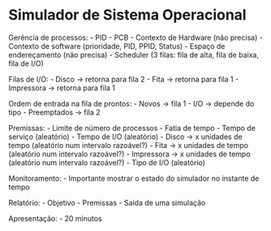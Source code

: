 # Simulador de Sistema Operacional

Gerência de processos:
    - PID
    - PCB
        - Contexto de Hardware (não precisa)
        - Contexto de software (prioridade, PID, PPID, Status)
        - Espaço de endereçamento (não precisa)
    - Scheduler (3 filas: fila de alta, fila de baixa, fila de I/O)

Filas de I/O:
    - Disco -> retorna para fila 2
    - Fita -> retorna para fila 1
    - Impressora -> retorna para fila 1

Ordem de entrada na fila de prontos:
    - Novos -> fila 1
    - I/O -> depende do tipo
    - Preemptados -> fila 2

Premissas:
    - Limite de número de processos
    - Fatia de tempo
    - Tempo de serviço (aleatório)
    - Tempo de I/O (aleatório)
        - Disco -> x unidades de tempo (aleatório num intervalo razoável?)
        - Fita -> x unidades de tempo (aleatório num intervalo razoável?)
        - Impressora -> x unidades de tempo (aleatório num intervalo razoável?)
    - Tipo de I/O (aleatório)

Monitoramento:
    - Importante mostrar o estado do simulador no instante de tempo

Relatório:
    - Objetivo
    - Premissas
    - Saída de uma simulação

Apresentação:
    - 20 minutos